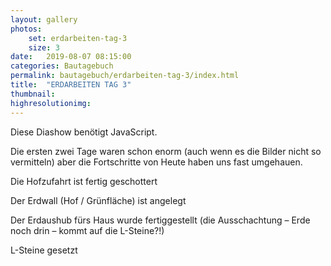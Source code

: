 ```yaml
---
layout: gallery
photos:
    set: erdarbeiten-tag-3
    size: 3
date:   2019-08-07 08:15:00
categories: Bautagebuch
permalink: bautagebuch/erdarbeiten-tag-3/index.html
title:  "ERDARBEITEN TAG 3"
thumbnail: 
highresolutionimg: 
---
```


<div class="entry-content">
<p class="jetpack-slideshow-noscript robots-nocontent">Diese Diashow benötigt JavaScript.</p>
<div id="gallery-336-5-slideshow" class="slideshow-window jetpack-slideshow slideshow-black" data-trans="fade" data-autostart="1" data-gallery="[{&quot;src&quot;:&quot;{{ site.GallerieDir }}/20190807_194622.jpg?fit=4032%2C1960&ssl=1&quot;,&quot;id&quot;:&quot;357&quot;,&quot;title&quot;:&quot;20190807_194622&quot;,&quot;alt&quot;:&quot;&quot;,&quot;caption&quot;:&quot;&quot;,&quot;itemprop&quot;:&quot;image&quot;},{&quot;src&quot;:&quot;{{ site.GallerieDir }}/20190807_195115_029-e1565205323823.jpg?fit=1960%2C4032&ssl=1&quot;,&quot;id&quot;:&quot;388&quot;,&quot;title&quot;:&quot;20190807_195115_029&quot;,&quot;alt&quot;:&quot;&quot;,&quot;caption&quot;:&quot;&quot;,&quot;itemprop&quot;:&quot;image&quot;},{&quot;src&quot;:&quot;{{ site.GallerieDir }}/20190807_195513_007-1-e1565205352683.jpg?fit=1960%2C4032&ssl=1&quot;,&quot;id&quot;:&quot;387&quot;,&quot;title&quot;:&quot;20190807_195513_007&quot;,&quot;alt&quot;:&quot;&quot;,&quot;caption&quot;:&quot;&quot;,&quot;itemprop&quot;:&quot;image&quot;},{&quot;src&quot;:&quot;{{ site.GallerieDir }}/20190807_195513_041-e1565205417561.jpg?fit=1960%2C4032&ssl=1&quot;,&quot;id&quot;:&quot;385&quot;,&quot;title&quot;:&quot;20190807_195513_041&quot;,&quot;alt&quot;:&quot;&quot;,&quot;caption&quot;:&quot;&quot;,&quot;itemprop&quot;:&quot;image&quot;},{&quot;src&quot;:&quot;{{ site.GallerieDir }}/20190807_195108_011-e1565205694765.jpg?fit=1582%2C4032&ssl=1&quot;,&quot;id&quot;:&quot;384&quot;,&quot;title&quot;:&quot;20190807_195108_011&quot;,&quot;alt&quot;:&quot;&quot;,&quot;caption&quot;:&quot;&quot;,&quot;itemprop&quot;:&quot;image&quot;},{&quot;src&quot;:&quot;{{ site.GallerieDir }}/20190807_195513_044-e1565205718849.jpg?fit=1960%2C4032&ssl=1&quot;,&quot;id&quot;:&quot;383&quot;,&quot;title&quot;:&quot;20190807_195513_044&quot;,&quot;alt&quot;:&quot;&quot;,&quot;caption&quot;:&quot;&quot;,&quot;itemprop&quot;:&quot;image&quot;},{&quot;src&quot;:&quot;{{ site.GallerieDir }}/20190807_195513_023-e1565205731456.jpg?fit=1960%2C4032&ssl=1&quot;,&quot;id&quot;:&quot;382&quot;,&quot;title&quot;:&quot;20190807_195513_023&quot;,&quot;alt&quot;:&quot;&quot;,&quot;caption&quot;:&quot;&quot;,&quot;itemprop&quot;:&quot;image&quot;},{&quot;src&quot;:&quot;{{ site.GallerieDir }}/20190807_195513_045-e1565205754674.jpg?fit=1960%2C4032&ssl=1&quot;,&quot;id&quot;:&quot;381&quot;,&quot;title&quot;:&quot;20190807_195513_045&quot;,&quot;alt&quot;:&quot;&quot;,&quot;caption&quot;:&quot;&quot;,&quot;itemprop&quot;:&quot;image&quot;},{&quot;src&quot;:&quot;{{ site.GallerieDir }}/20190807_195513_028-e1565205774682.jpg?fit=1960%2C4032&ssl=1&quot;,&quot;id&quot;:&quot;380&quot;,&quot;title&quot;:&quot;20190807_195513_028&quot;,&quot;alt&quot;:&quot;&quot;,&quot;caption&quot;:&quot;&quot;,&quot;itemprop&quot;:&quot;image&quot;},{&quot;src&quot;:&quot;{{ site.GallerieDir }}/20190807_195513_048-e1565205787505.jpg?fit=1960%2C4032&ssl=1&quot;,&quot;id&quot;:&quot;379&quot;,&quot;title&quot;:&quot;20190807_195513_048&quot;,&quot;alt&quot;:&quot;&quot;,&quot;caption&quot;:&quot;&quot;,&quot;itemprop&quot;:&quot;image&quot;},{&quot;src&quot;:&quot;{{ site.GallerieDir }}/20190807_195513_027-e1565205801793.jpg?fit=1960%2C4032&ssl=1&quot;,&quot;id&quot;:&quot;378&quot;,&quot;title&quot;:&quot;20190807_195513_027&quot;,&quot;alt&quot;:&quot;&quot;,&quot;caption&quot;:&quot;&quot;,&quot;itemprop&quot;:&quot;image&quot;},{&quot;src&quot;:&quot;{{ site.GallerieDir }}/20190807_195906_001.jpg?fit=4032%2C1960&ssl=1&quot;,&quot;id&quot;:&quot;376&quot;,&quot;title&quot;:&quot;20190807_195906_001&quot;,&quot;alt&quot;:&quot;&quot;,&quot;caption&quot;:&quot;&quot;,&quot;itemprop&quot;:&quot;image&quot;},{&quot;src&quot;:&quot;{{ site.GallerieDir }}/20190807_195513_039-e1565205851326.jpg?fit=1960%2C4032&ssl=1&quot;,&quot;id&quot;:&quot;375&quot;,&quot;title&quot;:&quot;20190807_195513_039&quot;,&quot;alt&quot;:&quot;&quot;,&quot;caption&quot;:&quot;&quot;,&quot;itemprop&quot;:&quot;image&quot;},{&quot;src&quot;:&quot;{{ site.GallerieDir }}/20190807_195041_001-e1565205886754.jpg?fit=1960%2C4032&ssl=1&quot;,&quot;id&quot;:&quot;374&quot;,&quot;title&quot;:&quot;20190807_195041_001&quot;,&quot;alt&quot;:&quot;&quot;,&quot;caption&quot;:&quot;&quot;,&quot;itemprop&quot;:&quot;image&quot;},{&quot;src&quot;:&quot;{{ site.GallerieDir }}/20190807_195115_004-e1565205901941.jpg?fit=1960%2C4032&ssl=1&quot;,&quot;id&quot;:&quot;372&quot;,&quot;title&quot;:&quot;20190807_195115_004&quot;,&quot;alt&quot;:&quot;&quot;,&quot;caption&quot;:&quot;&quot;,&quot;itemprop&quot;:&quot;image&quot;},{&quot;src&quot;:&quot;{{ site.GallerieDir }}/20190807_195115_020-e1565205912976.jpg?fit=1960%2C4032&ssl=1&quot;,&quot;id&quot;:&quot;371&quot;,&quot;title&quot;:&quot;20190807_195115_020&quot;,&quot;alt&quot;:&quot;&quot;,&quot;caption&quot;:&quot;&quot;,&quot;itemprop&quot;:&quot;image&quot;},{&quot;src&quot;:&quot;{{ site.GallerieDir }}/20190807_195513_009-e1565205930787.jpg?fit=1960%2C4032&ssl=1&quot;,&quot;id&quot;:&quot;370&quot;,&quot;title&quot;:&quot;20190807_195513_009&quot;,&quot;alt&quot;:&quot;&quot;,&quot;caption&quot;:&quot;&quot;,&quot;itemprop&quot;:&quot;image&quot;},{&quot;src&quot;:&quot;{{ site.GallerieDir }}/20190807_195902_005.jpg?fit=4032%2C1960&ssl=1&quot;,&quot;id&quot;:&quot;369&quot;,&quot;title&quot;:&quot;20190807_195902_005&quot;,&quot;alt&quot;:&quot;&quot;,&quot;caption&quot;:&quot;&quot;,&quot;itemprop&quot;:&quot;image&quot;},{&quot;src&quot;:&quot;{{ site.GallerieDir }}/20190807_195513_051-e1565205954970.jpg?fit=1960%2C4032&ssl=1&quot;,&quot;id&quot;:&quot;368&quot;,&quot;title&quot;:&quot;20190807_195513_051&quot;,&quot;alt&quot;:&quot;&quot;,&quot;caption&quot;:&quot;&quot;,&quot;itemprop&quot;:&quot;image&quot;},{&quot;src&quot;:&quot;{{ site.GallerieDir }}/20190807_195115_019-e1565205967325.jpg?fit=1960%2C4032&ssl=1&quot;,&quot;id&quot;:&quot;367&quot;,&quot;title&quot;:&quot;20190807_195115_019&quot;,&quot;alt&quot;:&quot;&quot;,&quot;caption&quot;:&quot;&quot;,&quot;itemprop&quot;:&quot;image&quot;},{&quot;src&quot;:&quot;{{ site.GallerieDir }}/20190807_195513_033-e1565206002669.jpg?fit=1960%2C4032&ssl=1&quot;,&quot;id&quot;:&quot;365&quot;,&quot;title&quot;:&quot;20190807_195513_033&quot;,&quot;alt&quot;:&quot;&quot;,&quot;caption&quot;:&quot;&quot;,&quot;itemprop&quot;:&quot;image&quot;},{&quot;src&quot;:&quot;{{ site.GallerieDir }}/20190807_195513_055-e1565206022495.jpg?fit=1960%2C4032&ssl=1&quot;,&quot;id&quot;:&quot;364&quot;,&quot;title&quot;:&quot;20190807_195513_055&quot;,&quot;alt&quot;:&quot;&quot;,&quot;caption&quot;:&quot;&quot;,&quot;itemprop&quot;:&quot;image&quot;},{&quot;src&quot;:&quot;{{ site.GallerieDir }}/20190807_195513_017-e1565206034712.jpg?fit=1960%2C4032&ssl=1&quot;,&quot;id&quot;:&quot;363&quot;,&quot;title&quot;:&quot;20190807_195513_017&quot;,&quot;alt&quot;:&quot;&quot;,&quot;caption&quot;:&quot;&quot;,&quot;itemprop&quot;:&quot;image&quot;},{&quot;src&quot;:&quot;{{ site.GallerieDir }}/20190807_195902_020.jpg?fit=4032%2C1960&ssl=1&quot;,&quot;id&quot;:&quot;361&quot;,&quot;title&quot;:&quot;20190807_195902_020&quot;,&quot;alt&quot;:&quot;&quot;,&quot;caption&quot;:&quot;&quot;,&quot;itemprop&quot;:&quot;image&quot;},{&quot;src&quot;:&quot;{{ site.GallerieDir }}/20190807_195902_010.jpg?fit=4032%2C1960&ssl=1&quot;,&quot;id&quot;:&quot;360&quot;,&quot;title&quot;:&quot;20190807_195902_010&quot;,&quot;alt&quot;:&quot;&quot;,&quot;caption&quot;:&quot;&quot;,&quot;itemprop&quot;:&quot;image&quot;},{&quot;src&quot;:&quot;{{ site.GallerieDir }}/20190807_195040.jpg?fit=4032%2C1960&ssl=1&quot;,&quot;id&quot;:&quot;356&quot;,&quot;title&quot;:&quot;20190807_195040&quot;,&quot;alt&quot;:&quot;&quot;,&quot;caption&quot;:&quot;&quot;,&quot;itemprop&quot;:&quot;image&quot;}]" itemscope itemtype="https://schema.org/ImageGallery"></div>

Die ersten zwei Tage waren schon enorm (auch wenn es die Bilder nicht so vermitteln) aber die Fortschritte von Heute haben uns fast umgehauen.
<!--more-->

Die Hofzufahrt ist fertig geschottert

Der Erdwall (Hof / Grünfläche) ist angelegt

Der Erdaushub fürs Haus wurde fertiggestellt (die Ausschachtung – Erde noch drin – kommt auf die L-Steine?!)

L-Steine gesetzt

</div><!-- .entry-content -->
